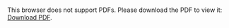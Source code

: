 <object data="christ-in-song/CIS1908pdfs/859.pdf" type="application/pdf" width="100%" height="1024px">
    <embed src="christ-in-song/CIS1908pdfs/859.pdf">
        <p>This browser does not support PDFs. Please download the PDF to view it: <a href="christ-in-song/CIS1908pdfs/859.pdf">Download PDF</a>.</p>
    </embed>
</object>
